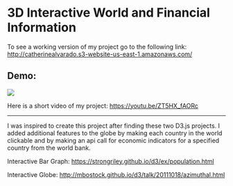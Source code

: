# 3D Interactive World and Financial Information

To see a working version of my project go to the following link:
http://catherinealvarado.s3-website-us-east-1.amazonaws.com/

## Demo:
![](3D_world_demo.gif)

Here is a short video of my project: https://youtu.be/ZT5HX_fAORc

-----------------------------

I was inspired to create this project after finding these two D3.js projects.
I added additional features to the globe by making each country in the world clickable 
and by making an api call for economic indicators for a specified country
from the world bank. 

Interactive Bar Graph:
https://strongriley.github.io/d3/ex/population.html

Interactive Globe:
http://mbostock.github.io/d3/talk/20111018/azimuthal.html
